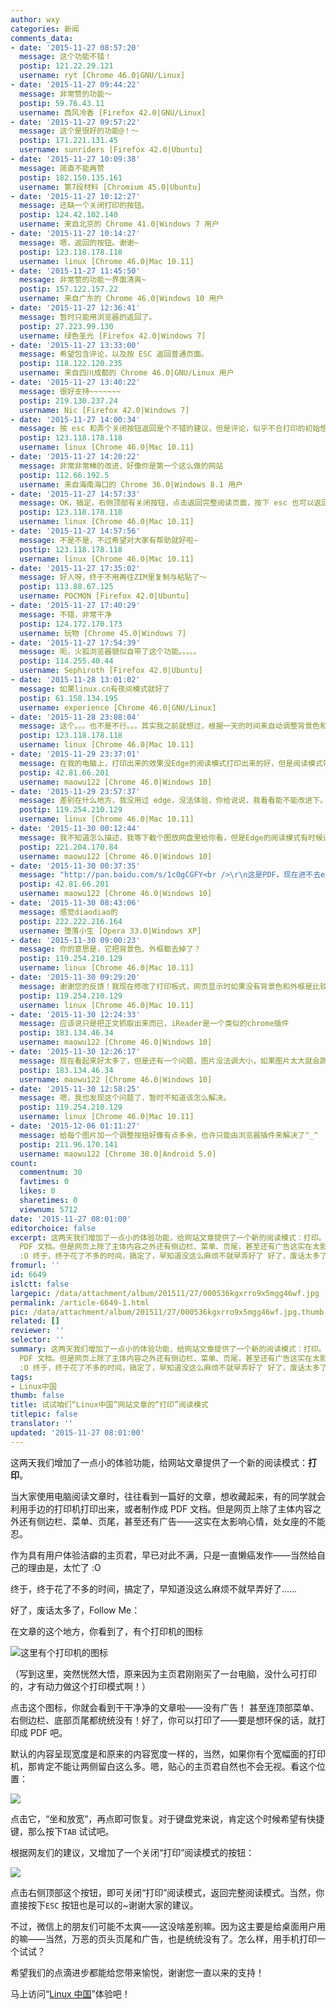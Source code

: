 ```yaml
---
author: wxy
categories: 新闻
comments_data:
- date: '2015-11-27 08:57:20'
  message: 这个功能不错！
  postip: 121.22.29.121
  username: ryt [Chrome 46.0|GNU/Linux]
- date: '2015-11-27 09:44:22'
  message: 非常赞的功能～
  postip: 59.76.43.11
  username: 西风冷香 [Firefox 42.0|GNU/Linux]
- date: '2015-11-27 09:57:22'
  message: 这个是很好的功能@！～
  postip: 171.221.131.45
  username: sunriders [Firefox 42.0|Ubuntu]
- date: '2015-11-27 10:09:38'
  message: 简直不能再赞
  postip: 182.150.135.161
  username: 第7段材料 [Chromium 45.0|Ubuntu]
- date: '2015-11-27 10:12:27'
  message: 还缺一个关闭打印的按钮。
  postip: 124.42.102.140
  username: 来自北京的 Chrome 41.0|Windows 7 用户
- date: '2015-11-27 10:14:27'
  message: 嗯，返回的按钮。谢谢~
  postip: 123.118.178.118
  username: linux [Chrome 46.0|Mac 10.11]
- date: '2015-11-27 11:45:50'
  message: 非常赞的功能～界面清爽~
  postip: 157.122.157.22
  username: 来自广东的 Chrome 46.0|Windows 10 用户
- date: '2015-11-27 12:36:41'
  message: 暂时只能用浏览器的返回了。
  postip: 27.223.99.130
  username: 绿色圣光 [Firefox 42.0|Windows 7]
- date: '2015-11-27 13:33:00'
  message: 希望包含评论，以及按 ESC 返回普通页面。
  postip: 118.122.120.235
  username: 来自四川成都的 Chrome 46.0|GNU/Linux 用户
- date: '2015-11-27 13:40:22'
  message: 很好支持~~~~~~~
  postip: 219.130.237.24
  username: Nic [Firefox 42.0|Windows 7]
- date: '2015-11-27 14:00:34'
  message: 按 esc 和弄个关闭按钮返回是个不错的建议，但是评论，似乎不合打印的初始想法？
  postip: 123.118.178.118
  username: linux [Chrome 46.0|Mac 10.11]
- date: '2015-11-27 14:20:22'
  message: 非常非常棒的改进，好像你是第一个这么做的网站
  postip: 112.66.192.5
  username: 来自海南海口的 Chrome 36.0|Windows 8.1 用户
- date: '2015-11-27 14:57:33'
  message: OK，搞定，右侧顶部有关闭按钮，点击返回完整阅读页面，按下 esc 也可以返回。~
  postip: 123.118.178.118
  username: linux [Chrome 46.0|Mac 10.11]
- date: '2015-11-27 14:57:56'
  message: 不是不是，不过希望对大家有帮助就好啦~
  postip: 123.118.178.118
  username: linux [Chrome 46.0|Mac 10.11]
- date: '2015-11-27 17:35:02'
  message: 好人呀，终于不用再往ZIM里复制与粘贴了～
  postip: 113.88.67.125
  username: POCMON [Firefox 42.0|Ubuntu]
- date: '2015-11-27 17:40:29'
  message: 不错，非常干净
  postip: 124.172.170.173
  username: 玩物 [Chrome 45.0|Windows 7]
- date: '2015-11-27 17:54:39'
  message: 呃，火狐浏览器貌似自带了这个功能。。。。。
  postip: 114.255.40.44
  username: Sephiroth [Firefox 42.0|Ubuntu]
- date: '2015-11-28 13:01:02'
  message: 如果linux.cn有夜间模式就好了
  postip: 61.158.134.195
  username: experience [Chrome 46.0|GNU/Linux]
- date: '2015-11-28 23:08:04'
  message: 这个。。。也不是不行。。。其实我之前就想过，根据一天的时间来自动调整背景色和文字颜色。
  postip: 123.118.178.118
  username: linux [Chrome 46.0|Mac 10.11]
- date: '2015-11-29 23:37:01'
  message: 在我的电脑上，打印出来的效果没Edge的阅读模式打印出来的好，但是阅读模式带不上版权信息
  postip: 42.81.66.201
  username: maowu122 [Chrome 46.0|Windows 10]
- date: '2015-11-29 23:57:37'
  message: 差别在什么地方，我没用过 edge，没法体验，你给说说，我看看能不能改进下。
  postip: 119.254.210.129
  username: linux [Chrome 46.0|Mac 10.11]
- date: '2015-11-30 00:12:44'
  message: 我不知道怎么描述，我等下截个图放网盘里给你看，但是Edge的阅读模式有时候进不去(-_-)
  postip: 221.204.170.84
  username: maowu122 [Chrome 46.0|Windows 10]
- date: '2015-11-30 00:37:35'
  message: "http://pan.baidu.com/s/1c0gCGFY<br />\r\n这是PDF，现在进不去edge的阅读模式了，edge的阅读模式只有之前保存的一篇"
  postip: 42.81.66.201
  username: maowu122 [Chrome 46.0|Windows 10]
- date: '2015-11-30 08:43:06'
  message: 感觉diaodiao的
  postip: 222.222.216.164
  username: 堕落小生 [Opera 33.0|Windows XP]
- date: '2015-11-30 09:00:23'
  message: 你的意思是，它把背景色、外框都去掉了？
  postip: 119.254.210.129
  username: linux [Chrome 46.0|Mac 10.11]
- date: '2015-11-30 09:29:20'
  message: 谢谢您的反馈！我现在修改了打印板式，网页显示时如果没有背景色和外框是比较难看的——但是打印时，会忽略背景色和外框，这样看起来还不错。您试试？
  postip: 119.254.210.129
  username: linux [Chrome 46.0|Mac 10.11]
- date: '2015-11-30 12:24:33'
  message: 应该说只是把正文抓取出来而已，iReader是一个类似的chrome插件
  postip: 183.134.46.34
  username: maowu122 [Chrome 46.0|Windows 10]
- date: '2015-11-30 12:26:17'
  message: 现在看起来好太多了，但是还有一个问题，图片没法调大小，如果图片太大就会跑到下一页，上一页就会有一大片空白
  postip: 183.134.46.34
  username: maowu122 [Chrome 46.0|Windows 10]
- date: '2015-11-30 12:58:25'
  message: 嗯，我也发现这个问题了，暂时不知道该怎么解决。
  postip: 119.254.210.129
  username: linux [Chrome 46.0|Mac 10.11]
- date: '2015-12-06 01:11:27'
  message: 给每个图片加一个调整按扭好像有点多余，也许只能由浏览器插件来解决了^_^
  postip: 211.96.170.141
  username: maowu122 [Chrome 38.0|Android 5.0]
count:
  commentnum: 30
  favtimes: 0
  likes: 0
  sharetimes: 0
  viewnum: 5712
date: '2015-11-27 08:01:00'
editorchoice: false
excerpt: 这两天我们增加了一点小的体验功能，给网站文章提供了一个新的阅读模式：打印。 当大家使用电脑阅读文章时，往往看到一篇好的文章，想收藏起来，有的同学就会利用手边的打印机打印出来，或者制作成
  PDF 文档。但是网页上除了主体内容之外还有侧边栏、菜单、页尾，甚至还有广告这实在太影响心情，处女座的不能忍。 作为具有用户体验洁癖的主页君，早已对此不满，只是一直懒癌发作当然给自己的理由是，太忙了
  :O 终于，终于花了不多的时间，搞定了，早知道没这么麻烦不就早弄好了 好了，废话太多了，Follow Me： 在文章的这个地方，你看到了
fromurl: ''
id: 6649
islctt: false
largepic: /data/attachment/album/201511/27/000536kgxrro9x5mgg46wf.jpg
permalink: /article-6649-1.html
pic: /data/attachment/album/201511/27/000536kgxrro9x5mgg46wf.jpg.thumb.jpg
related: []
reviewer: ''
selector: ''
summary: 这两天我们增加了一点小的体验功能，给网站文章提供了一个新的阅读模式：打印。 当大家使用电脑阅读文章时，往往看到一篇好的文章，想收藏起来，有的同学就会利用手边的打印机打印出来，或者制作成
  PDF 文档。但是网页上除了主体内容之外还有侧边栏、菜单、页尾，甚至还有广告这实在太影响心情，处女座的不能忍。 作为具有用户体验洁癖的主页君，早已对此不满，只是一直懒癌发作当然给自己的理由是，太忙了
  :O 终于，终于花了不多的时间，搞定了，早知道没这么麻烦不就早弄好了 好了，废话太多了，Follow Me： 在文章的这个地方，你看到了
tags:
- Linux中国
thumb: false
title: 试试咱们“Linux中国”网站文章的“打印”阅读模式
titlepic: false
translator: ''
updated: '2015-11-27 08:01:00'
---
```


这两天我们增加了一点小的体验功能，给网站文章提供了一个新的阅读模式：**打印**。


当大家使用电脑阅读文章时，往往看到一篇好的文章，想收藏起来，有的同学就会利用手边的打印机打印出来，或者制作成 PDF 文档。但是网页上除了主体内容之外还有侧边栏、菜单、页尾，甚至还有广告——这实在太影响心情，处女座的不能忍。


作为具有用户体验洁癖的主页君，早已对此不满，只是一直懒癌发作——当然给自己的理由是，太忙了 :O


终于，终于花了不多的时间，搞定了，早知道没这么麻烦不就早弄好了……


好了，废话太多了，Follow Me：


在文章的这个地方，你看到了，有个打印机的图标


![这里有个打印机的图标](/data/attachment/album/201511/27/000536kgxrro9x5mgg46wf.jpg)


（写到这里，突然恍然大悟，原来因为主页君刚刚买了一台电脑，没什么可打印的，才有动力做这个打印模式啊！）


点击这个图标，你就会看到干干净净的文章啦——没有广告！ 甚至连顶部菜单、右侧边栏、底部页尾都统统没有！好了，你可以打印了——要是想环保的话，就打印成 PDF 吧。


默认的内容呈现宽度是和原来的内容宽度一样的，当然，如果你有个宽幅面的打印机，那肯定不能让两侧留白这么多。嗯，贴心的主页君自然也不会无视。看这个位置：


![](/data/attachment/album/201511/29/193326csclet2wt4kl3lgs.jpg)


点击它，“坐和放宽”，再点即可恢复。对于键盘党来说，肯定这个时候希望有快捷键，那么按下`TAB` 试试吧。


根据网友们的建议，又增加了一个关闭“打印”阅读模式的按钮：


![](/data/attachment/album/201511/29/193437j3l84ri8103vnkrc.jpg)


点击右侧顶部这个按钮，即可关闭“打印”阅读模式，返回完整阅读模式。当然，你直接按下`ESC` 按钮也是可以的~谢谢大家的建议。


不过，微信上的朋友们可能不太爽——这没啥差别嘛。因为这主要是给桌面用户用的嘛——当然，万恶的页头页尾和广告，也是统统没有了。怎么样，用手机打印一个试试？


希望我们的点滴进步都能给您带来愉悦，谢谢您一直以来的支持！


马上访问“[Linux 中国](https://linux.cn/)”体验吧！
